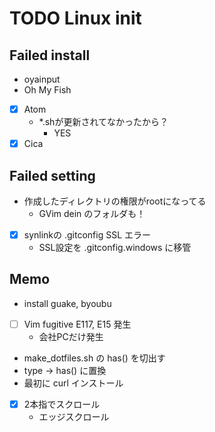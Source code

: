 # TODO Linux init

## Failed install

- oyainput
- Oh My Fish

- [x] Atom
  - *.shが更新されてなかったから？
    - YES
- [x] Cica

## Failed setting

- 作成したディレクトリの権限がrootになってる
  - GVim dein のフォルダも！

- [x] synlinkの .gitconfig SSL エラー
  - SSL設定を .gitconfig.windows に移管

## Memo

- install guake, byoubu
- [ ] Vim fugitive E117, E15 発生
  - 会社PCだけ発生

- make_dotfiles.sh の has() を切出す
- type -> has() に置換
- 最初に curl インストール

- [x] 2本指でスクロール
  - エッジスクロール
